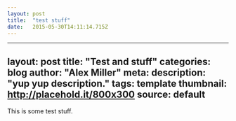 ```yaml
---
layout: post 
title:  "test stuff" 
date:   2015-05-30T14:11:14.715Z 
---
```


---
layout: post
title: "Test and stuff"
categories: blog
author: "Alex Miller"
meta:
description: "yup yup description."
tags: template
thumbnail: http://placehold.it/800x300
source: default
---

This is some test stuff.
